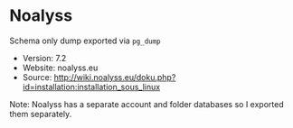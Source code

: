 # Noalyss

Schema only dump exported via `pg_dump`

- Version: 7.2
- Website: noalyss.eu
- Source: http://wiki.noalyss.eu/doku.php?id=installation:installation_sous_linux

Note: Noalyss has a separate account and folder databases so I exported them separately.
